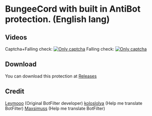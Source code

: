BungeeCord with built in AntiBot protection. (English lang)
==========

Videos
--------
Captcha+Falling check:
[![Only captcha](https://i.ytimg.com/vi/S27EbttIG-8/1.jpg)](https://youtu.be/S27EbttIG-8)
Falling check:
[![Only captcha](https://i.ytimg.com/vi/23O16oJyvl8/1.jpg)](https://youtu.be/23O16oJyvl8)

Download
--------
You can download this protection at [Releases](https://github.com/LoyisaStinks/BungeeCord-BotFilter-ENG/releases/)

Credit
--------
[Leymooo](https://github.com/Leymooo) (Original BotFilter developer)
[koloslolya](https://github.com/SleepyKolosLolya) (Help me translate BotFilter)
[Maxsimuss](https://github.com/Maxsimuss) (Help me translate BotFilter)

